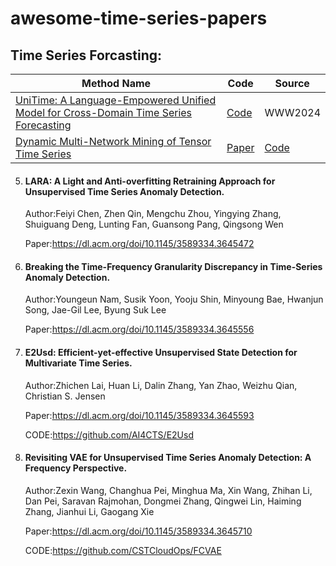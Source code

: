 # awesome-time-series-papers

## Time Series Forcasting:

| Method Name| Code | Source |
| ------- | ------ | ------|
| [UniTime: A Language-Empowered Unified Model for Cross-Domain Time Series Forecasting](https://arxiv.org/abs/2310.09751) | [Code](https://github.com/liuxu77/UniTime) | WWW2024 |
| [Dynamic Multi-Network Mining of Tensor Time Series](https://dl.acm.org/doi/10.1145/3589334.3645461) | [Paper](https://arxiv.org/abs/2310.09751) | [Code](https://github.com/KoheiObata/DMM) | WWW2024 |



5. #### LARA: A Light and Anti-overfitting Retraining Approach for Unsupervised Time Series Anomaly Detection.

   Author:Feiyi Chen, Zhen Qin, Mengchu Zhou, Yingying Zhang, Shuiguang Deng, Lunting Fan, Guansong Pang, Qingsong Wen

	 Paper:https://dl.acm.org/doi/10.1145/3589334.3645472

7. #### Breaking the Time-Frequency Granularity Discrepancy in Time-Series Anomaly Detection.

   Author:Youngeun Nam, Susik Yoon, Yooju Shin, Minyoung Bae, Hwanjun Song, Jae-Gil Lee, Byung Suk Lee

	 Paper:https://dl.acm.org/doi/10.1145/3589334.3645556

9. #### E2Usd: Efficient-yet-effective Unsupervised State Detection for Multivariate Time Series.

   Author:Zhichen Lai, Huan Li, Dalin Zhang, Yan Zhao, Weizhu Qian, Christian S. Jensen

	 Paper:https://dl.acm.org/doi/10.1145/3589334.3645593

   CODE:https://github.com/AI4CTS/E2Usd
10. #### Revisiting VAE for Unsupervised Time Series Anomaly Detection: A Frequency Perspective.

	Author:Zexin Wang, Changhua Pei, Minghua Ma, Xin Wang, Zhihan Li, Dan Pei, Saravan Rajmohan, Dongmei Zhang, Qingwei Lin, Haiming Zhang, Jianhui Li, Gaogang Xie

	Paper:https://dl.acm.org/doi/10.1145/3589334.3645710

	CODE:https://github.com/CSTCloudOps/FCVAE

